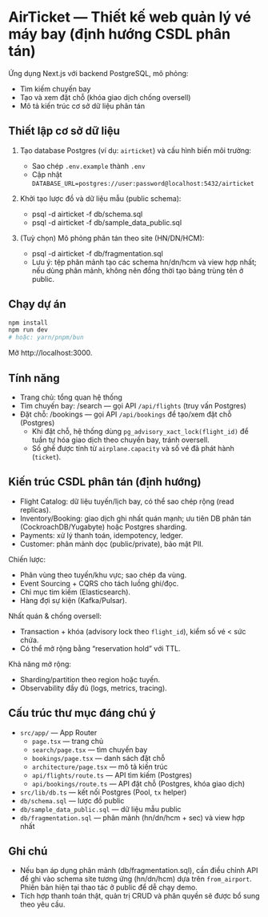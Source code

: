 # AirTicket — Thiết kế web quản lý vé máy bay (định hướng CSDL phân tán)

Ứng dụng Next.js với backend PostgreSQL, mô phỏng:
- Tìm kiếm chuyến bay
- Tạo và xem đặt chỗ (khóa giao dịch chống oversell)
- Mô tả kiến trúc cơ sở dữ liệu phân tán

## Thiết lập cơ sở dữ liệu

1) Tạo database Postgres (ví dụ: `airticket`) và cấu hình biến môi trường:
   - Sao chép `.env.example` thành `.env`
   - Cập nhật `DATABASE_URL=postgres://user:password@localhost:5432/airticket`

2) Khởi tạo lược đồ và dữ liệu mẫu (public schema):
   - psql -d airticket -f db/schema.sql
   - psql -d airticket -f db/sample_data_public.sql

3) (Tuỳ chọn) Mô phỏng phân tán theo site (HN/DN/HCM):
   - psql -d airticket -f db/fragmentation.sql
   - Lưu ý: tệp phân mảnh tạo các schema hn/dn/hcm và view hợp nhất; nếu dùng phân mảnh, không nên đồng thời tạo bảng trùng tên ở public.

## Chạy dự án

```bash
npm install
npm run dev
# hoặc: yarn/pnpm/bun
```

Mở http://localhost:3000.

## Tính năng

- Trang chủ: tổng quan hệ thống
- Tìm chuyến bay: /search — gọi API `/api/flights` (truy vấn Postgres)
- Đặt chỗ: /bookings — gọi API `/api/bookings` để tạo/xem đặt chỗ (Postgres)
  - Khi đặt chỗ, hệ thống dùng `pg_advisory_xact_lock(flight_id)` để tuần tự hóa giao dịch theo chuyến bay, tránh oversell.
  - Số ghế được tính từ `airplane.capacity` và số vé đã phát hành (`ticket`).

## Kiến trúc CSDL phân tán (định hướng)

- Flight Catalog: dữ liệu tuyến/lịch bay, có thể sao chép rộng (read replicas).
- Inventory/Booking: giao dịch ghi nhất quán mạnh; ưu tiên DB phân tán (CockroachDB/Yugabyte) hoặc Postgres sharding.
- Payments: xử lý thanh toán, idempotency, ledger.
- Customer: phân mảnh dọc (public/private), bảo mật PII.

Chiến lược:
- Phân vùng theo tuyến/khu vực; sao chép đa vùng.
- Event Sourcing + CQRS cho tách luồng ghi/đọc.
- Chỉ mục tìm kiếm (Elasticsearch).
- Hàng đợi sự kiện (Kafka/Pulsar).

Nhất quán & chống oversell:
- Transaction + khóa (advisory lock theo `flight_id`), kiểm số vé < sức chứa.
- Có thể mở rộng bằng “reservation hold” với TTL.

Khả năng mở rộng:
- Sharding/partition theo region hoặc tuyến.
- Observability đầy đủ (logs, metrics, tracing).

## Cấu trúc thư mục đáng chú ý

- `src/app/` — App Router
  - `page.tsx` — trang chủ
  - `search/page.tsx` — tìm chuyến bay
  - `bookings/page.tsx` — danh sách đặt chỗ
  - `architecture/page.tsx` — mô tả kiến trúc
  - `api/flights/route.ts` — API tìm kiếm (Postgres)
  - `api/bookings/route.ts` — API đặt chỗ (Postgres, khóa giao dịch)
- `src/lib/db.ts` — kết nối Postgres (Pool, `tx` helper)
- `db/schema.sql` — lược đồ public
- `db/sample_data_public.sql` — dữ liệu mẫu public
- `db/fragmentation.sql` — phân mảnh (hn/dn/hcm + sec) và view hợp nhất

## Ghi chú

- Nếu bạn áp dụng phân mảnh (db/fragmentation.sql), cần điều chỉnh API để ghi vào schema site tương ứng (hn/dn/hcm) dựa trên `from_airport`. Phiên bản hiện tại thao tác ở public để dễ chạy demo.
- Tích hợp thanh toán thật, quản trị CRUD và phân quyền sẽ được bổ sung theo yêu cầu.
